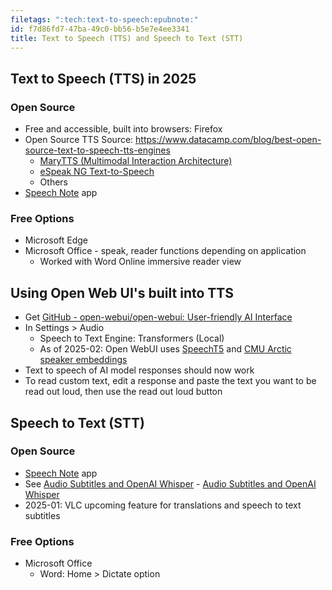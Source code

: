 ```yaml
---
filetags: ":tech:text-to-speech:epubnote:"
id: f7d86fd7-47ba-49c0-bb56-b5e7e4ee3341
title: Text to Speech (TTS) and Speech to Text (STT)
---
```


## Text to Speech (TTS) in 2025

### Open Source

- Free and accessible, built into browsers: Firefox
- Open Source TTS Source:
  <https://www.datacamp.com/blog/best-open-source-text-to-speech-tts-engines>
  - [MaryTTS (Multimodal Interaction
    Architecture)](https://github.com/marytts/marytts)
  - [eSpeak NG Text-to-Speech](https://github.com/espeak-ng/espeak-ng)
  - Others
- [Speech Note](https://github.com/mkiol/dsnote) app

### Free Options

- Microsoft Edge
- Microsoft Office - speak, reader functions depending on application
  - Worked with Word Online immersive reader view

## Using Open Web UI's built into TTS

- Get [GitHub - open-webui/open-webui: User-friendly AI
  Interface](https://github.com/open-webui/open-webui)
- In Settings \> Audio
  - Speech to Text Engine: Transformers (Local)
  - As of 2025-02: Open WebUI uses
    [SpeechT5](https://github.com/microsoft/SpeechT5) and [CMU Arctic
    speaker
    embeddings](https://huggingface.co/datasets/Matthijs/cmu-arctic-xvectors)
- Text to speech of AI model responses should now work
- To read custom text, edit a response and paste the text you want to be
  read out loud, then use the read out loud button

## Speech to Text (STT)

### Open Source

- [Speech Note](https://github.com/mkiol/dsnote) app
- See [Audio Subtitles and OpenAI
  Whisper](../006-3-tech-ai-audio-subtitles-whisper) - [Audio Subtitles
  and OpenAI Whisper](id:2ba9f6d2-10f2-4c27-b781-ee754d1423b4)
- 2025-01: VLC upcoming feature for translations and speech to text
  subtitles

### Free Options

- Microsoft Office
  - Word: Home \> Dictate option
